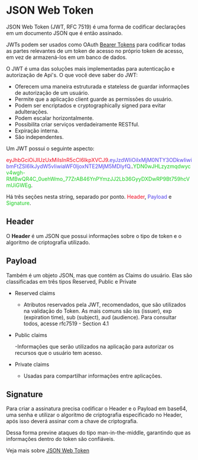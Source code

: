 # JSON Web Token

JSON Web Token (JWT, RFC 7519) é uma forma de codificar declarações em um documento JSON que é então assinado.

JWTs podem ser usados ​​como OAuth [Bearer Tokens](/bearer_token) para codificar todas as partes relevantes de um token de acesso no próprio token de acesso, em vez de armazená-los em um banco de dados.

O JWT é uma das soluções mais implementadas para autenticação e autorização de Api's. O que você deve saber do JWT:

- Oferecem uma maneira estruturada e stateless de guardar informações de autorização de um usuário.
- Permite que a aplicação client guarde as permissões do usuário.
- Podem ser encriptados e cryptographically signed para evitar adulterações.
- Podem escalar horizontalmente.
- Possibilita criar serviços verdadeiramente RESTful.
- Expiração interna.
- São independentes.

Um JWT possui o seguinte aspecto:

<span style="color: #f00921">eyJhbGciOiJIUzUxMiIsInR5cCI6IkpXVCJ9</span>.<span style="color: #5242eb">eyJzdWIiOiIxMjM0NTY3ODkwIiwibmFtZSI6IkJydW5vIiwiaWF0IjoxNTE2MjM5MDIyfQ</span>..<span style="color: #16cd1e">YDN0wJHLzyzmqdwycv4wgh-RMBwQR4C_0uehWmo_77ZrAB46YnPYmzJJ2Lb36GyyDXDwRP9Bt759hcVmUiGWEg</span>.

Há três seções nesta string, separado por ponto. <span style="color: #f00921">Header</span>, <span style="color: #5242eb">Payload</span> e <span style="color: #16cd1e">Signature</span>.

## Header
O **Header** é um JSON que possui informações sobre o tipo de token e o algoritmo de criptografia utilizado.

## Payload
Também é um objeto JSON, mas que contém as Claims do usuário. Elas são classificadas em três tipos Reserved, Public e Private

- Reserved claims
    - Atributos reservados pela JWT, recomendados, que são utilizados na validação do Token. As mais comuns são iss (issuer), exp (expiration time), sub (subject), aud (audience). Para consultar todos, acesse rfc7519 - Section 4.1
- Public claims

    -Informações que serão utilizados na aplicação para autorizar os recursos que o usuário tem acesso.

- Private claims
    - Usadas para compartilhar informações entre aplicações.

## Signature
Para criar a assinatura precisa codificar o Header e o Payload em base64, uma senha e utilizar o algoritmo de criptografia especificado no Header, após isso deverá assinar com a chave de criptografia.

Dessa forma previne ataques do tipo man-in-the-middle, garantindo que as informações dentro do token são confiáveis.

Veja mais sobre [JSON Web Token](https://auth0.com/docs/secure/tokens/json-web-tokens)